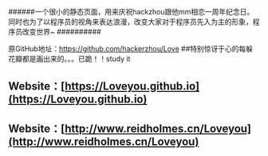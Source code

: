 ######一个很小的静态页面，用来庆祝hackzhou跟他mm相恋一周年纪念日。同时也为了以程序员的视角来表达浪漫，改变大家对于程序员先入为主的形象，程序员改变世界~ ##########



原GitHub地址：https://github.com/hackerzhou/Love
 ##特别惊讶于心的每躲花瓣都是画出来的。。。已跪！！study it
## Website：[https://Loveyou.github.io](https://Loveyou.github.io) ##
## Website：[http://www.reidholmes.cn/Loveyou](http://www.reidholmes.cn/Loveyou) ##


